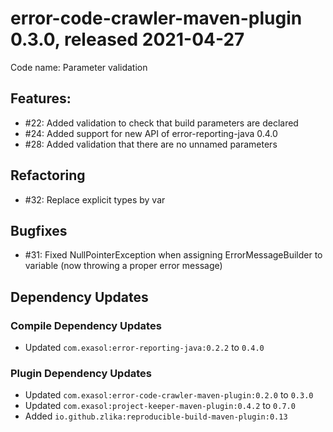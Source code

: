 # error-code-crawler-maven-plugin 0.3.0, released 2021-04-27

Code name: Parameter validation

## Features:

* #22: Added validation to check that build parameters are declared
* #24: Added support for new API of error-reporting-java 0.4.0
* #28: Added validation that there are no unnamed parameters

## Refactoring

* #32: Replace explicit types by var

## Bugfixes

* #31: Fixed NullPointerException when assigning ErrorMessageBuilder to variable (now throwing a proper error message)

## Dependency Updates

### Compile Dependency Updates

* Updated `com.exasol:error-reporting-java:0.2.2` to `0.4.0`

### Plugin Dependency Updates

* Updated `com.exasol:error-code-crawler-maven-plugin:0.2.0` to `0.3.0`
* Updated `com.exasol:project-keeper-maven-plugin:0.4.2` to `0.7.0`
* Added `io.github.zlika:reproducible-build-maven-plugin:0.13`
